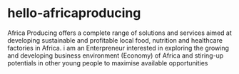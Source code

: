 # hello-africaproducing
Africa Producing offers a complete range of solutions and services aimed at developing sustainable and profitable local food, nutrition and healthcare factories in Africa.
i am an Enterpreneur interested in exploring the growing and developing business environment (Economy) of Africa and stiring-up  potentials in other young people to maximise available opportunities
